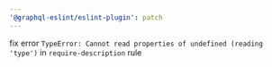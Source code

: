 ```yaml
---
'@graphql-eslint/eslint-plugin': patch
---
```


fix error `TypeError: Cannot read properties of undefined (reading 'type')` in `require-description`
rule

